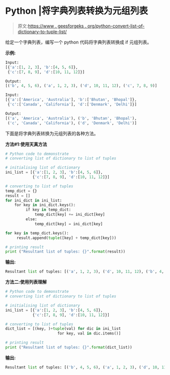 # Python |将字典列表转换为元组列表

> 原文:[https://www . geesforgeks . org/python-convert-list-of-dictionary-to-tuple-list/](https://www.geeksforgeeks.org/python-convert-list-of-dictionary-to-tuple-list/)

给定一个字典列表，编写一个 python 代码将字典列表转换成 if 元组列表。

**示例:**

```py
Input: 
[{'a':[1, 2, 3], 'b':[4, 5, 6]}, 
 {'c':[7, 8, 9], 'd':[10, 11, 12]}]

Output: 
[('b', 4, 5, 6), ('a', 1, 2, 3), ('d', 10, 11, 12), ('c', 7, 8, 9)]

Input: 
[{'a':['America', 'Australia'], 'b':['Bhutan', 'Bhopal']},
 {'c':['Canada', 'California'], 'd':['Denmark', 'Delhi']}]

Output: 
[('a', 'America', 'Australia'), ('b', 'Bhutan', 'Bhopal'),
 ('c', 'Canada', 'California'), ('d', 'Denmark', 'Delhi')]

```

下面是将字典列表转换为元组列表的各种方法。

**方法#1:使用天真方法**

```py
# Python code to demonstrate
# converting list of dictionary to list of tuples

# initialising list of dictionary
ini_list = [{'a':[1, 2, 3], 'b':[4, 5, 6]},
            {'c':[7, 8, 9], 'd':[10, 11, 12]}]

# converting to list of tuples
temp_dict = {}
result = []
for ini_dict in ini_list:
    for key in ini_dict.keys():
         if key in temp_dict:
             temp_dict[key] += ini_dict[key]
         else:
             temp_dict[key] = ini_dict[key]

for key in temp_dict.keys():
     result.append(tuple([key] + temp_dict[key]))

# printing result
print ("Resultant list of tuples: {}".format(result))
```

**输出:**

```py
Resultant list of tuples: [('a', 1, 2, 3), ('d', 10, 11, 12), ('b', 4, 5, 6), ('c', 7, 8, 9)]

```

**方法二:使用列表理解**

```py
# Python code to demonstrate
# converting list of dictionary to list of tuples

# initialising list of dictionary
ini_list = [{'a':[1, 2, 3], 'b':[4, 5, 6]},
            {'c':[7, 8, 9], 'd':[10, 11, 12]}]

# converting to list of tuples
dict_list = [(key, )+tuple(val) for dic in ini_list 
                       for key, val in dic.items()]

# printing result
print ("Resultant list of tuples: {}".format(dict_list))
```

**输出:**

```py
Resultant list of tuples: [('b', 4, 5, 6), ('a', 1, 2, 3), ('d', 10, 11, 12), ('c', 7, 8, 9)]

```